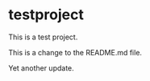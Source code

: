 testproject
===========

This is a test project. 

This is a change to the README.md file.

Yet another update.
